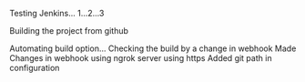 Testing Jenkins...  1...2...3

Building the project from github

Automating build option...
Checking the build by a change in webhook
Made Changes in webhook
using ngrok server
using https
Added git path in configuration
